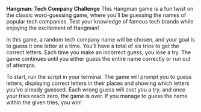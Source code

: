 **Hangman: Tech Company Challenge**
This Hangman game is a fun twist on the classic word-guessing game, where you’ll be guessing the names of popular tech companies. Test your knowledge of famous tech brands while enjoying the excitement of Hangman!

In this game, a random tech company name will be chosen, and your goal is to guess it one letter at a time. You’ll have a total of six tries to get the correct letters. Each time you make an incorrect guess, you lose a try. The game continues until you either guess the entire name correctly or run out of attempts.

To start, run the script in your terminal. The game will prompt you to guess letters, displaying correct letters in their places and showing which letters you’ve already guessed. Each wrong guess will cost you a try, and once your tries reach zero, the game is over. If you manage to guess the name within the given tries, you win!






